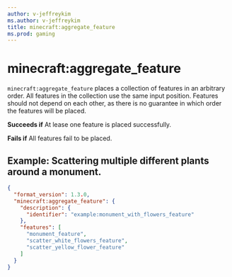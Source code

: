 ```yaml
---
author: v-jeffreykim
ms.author: v-jeffreykim
title: minecraft:aggregate_feature
ms.prod: gaming
---
```


# minecraft:aggregate_feature

`minecraft:aggregate_feature` places a collection of features in an arbitrary order. All features in the collection use the same input position. Features should not depend on each other, as there is no guarantee in which order the features will be placed.

**Succeeds if**
At lease one feature is placed successfully.

**Fails if**
All features fail to be placed.

## Example: Scattering multiple different plants around a monument.

```json
{
  "format_version": 1.3.0,
  "minecraft:aggregate_feature": {
    "description": {
      "identifier": "example:monument_with_flowers_feature"
    },
    "features": [
      "monument_feature",
      "scatter_white_flowers_feature",
      "scatter_yellow_flower_feature"
    ]
  }
}
```
